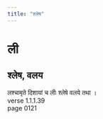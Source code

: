 ```yaml
---
title: "श्लेष"
---
```


# ली
## श्लेष, वलय
लश्चामृते दिशायां च लीः श्लेषे वलये तथा ।<BR>verse 1.1.1.39<BR>page 0121

